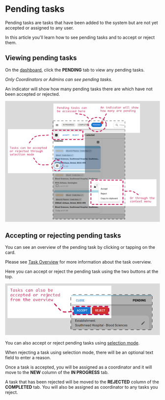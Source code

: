# Pending tasks

Pending tasks are tasks that have been added to the system but are not yet accepted or assigned to any user.

In this article you'll learn how to see pending tasks and to accept or reject them.

## Viewing pending tasks

On the [dashboard](Using-the-dashboard.md), click the **PENDING** tab to view any pending tasks.

*Only Coordinators or Admins can see pending tasks.*

An indicator will show how many pending tasks there are which have not been accepted or rejected.

![Pending](images%2Fdashboard_pending.png)

## Accepting or rejecting pending tasks

You can see an overview of the pending task by clicking or tapping on the card.

Please see [Task Overview](Task-overview.md) for more information about the task overview.

Here you can accept or reject the pending task using the two buttons at the top.

![Accept/Reject](images%2Fdashboard_pending_overview.png)

You can also accept or reject pending tasks using [selection mode](Using-selection-mode.md).

When rejecting a task using selection mode, there will be an optional text field to enter a reason.

Once a task is accepted, you will be assigned as a coordinator and it will move to the **NEW** column of the **IN PROGRESS** tab.

A task that has been rejected will be moved to the **REJECTED** column of the **COMPLETED** tab. You will also be assigned as coordinator to any tasks you reject.
